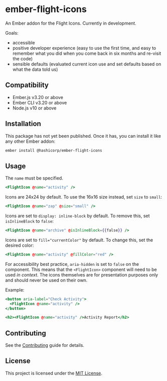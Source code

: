 ember-flight-icons
==============================================================================

An Ember addon for the Flight Icons. Currently in development.

Goals:

* accessible
* positive developer experience (easy to use the first time, and easy to remember what you did when you come back in six months and re-visit the code)
* sensible defaults (evaluated current icon use and set defaults based on what the data told us)

Compatibility
------------------------------------------------------------------------------

* Ember.js v3.20 or above
* Ember CLI v3.20 or above
* Node.js v10 or above

Installation
------------------------------------------------------------------------------

This package has not yet been published. Once it has, you can install it like any other Ember addon:

```bash
ember install @hashicorp/ember-flight-icons
```

Usage
------------------------------------------------------------------------------
The `name` must be specified.

```hbs
<FlightIcon @name="activity" />
```

Icons are 24x24 by default. To use the 16x16 size instead, set `size` to `small`:

```hbs
<FlightIcon @name="zap" @size="small" />
```

Icons are set to `display: inline-block` by default. To remove this, set `isInlineBlock` to `false`:

```hbs
<FlightIcon @name="archive" @isInlineBlock={{false}} />
```

Icons are set to `fill="currentColor"` by default. To change this, set the desired color:

```hbs
<FlightIcon @name="activity" @fillColor="red" />
```

For accessibility best practice, `aria-hidden` is set to `false` on the component.
This means that the `<FlightIcon>` component will need to be used _in context_.
The icons themselves are for presentation purposes only and should never be used on their own.

Example:

```hbs
<button aria-label="Check Activity">
  <FlightIcon @name="activity" />
</button>
```

```hbs
<h2><FlightIcon @name="activity" />Activity Report</h2>
```

Contributing
------------------------------------------------------------------------------

See the [Contributing](CONTRIBUTING.md) guide for details.


License
------------------------------------------------------------------------------

This project is licensed under the [MIT License](LICENSE.md).
